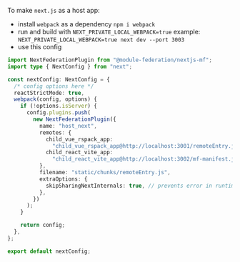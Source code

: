 To make `next.js` as a host app:

- install `webpack` as a dependency `npm i webpack`
- run and build with `NEXT_PRIVATE_LOCAL_WEBPACK=true`
  example: `NEXT_PRIVATE_LOCAL_WEBPACK=true next dev --port 3003`
- use this config

```ts
import NextFederationPlugin from "@module-federation/nextjs-mf";
import type { NextConfig } from "next";

const nextConfig: NextConfig = {
  /* config options here */
  reactStrictMode: true,
  webpack(config, options) {
    if (!options.isServer) {
      config.plugins.push(
        new NextFederationPlugin({
          name: "host_next",
          remotes: {
            child_vue_rspack_app:
              "child_vue_rspack_app@http://localhost:3001/remoteEntry.js",
            child_react_vite_app:
              "child_react_vite_app@http://localhost:3002/mf-manifest.json",
          },
          filename: "static/chunks/remoteEntry.js",
          extraOptions: {
            skipSharingNextInternals: true, // prevents error in runtime
          },
        })
      );
    }

    return config;
  },
};

export default nextConfig;
```
